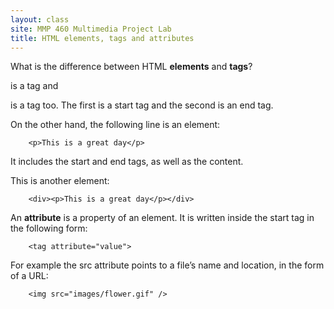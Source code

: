 ```yaml
---
layout: class
site: MMP 460 Multimedia Project Lab
title: HTML elements, tags and attributes
---
```

What is the difference between HTML **elements** and **tags**?
        <p> 
is a tag and 
        </p>
is a tag too. The first is a start tag and the second is an end tag. 

On the other hand, the following line is an element:

        <p>This is a great day</p>
        
It includes the start and end tags, as well as the content.

This is another element:

        <div><p>This is a great day</p></div>

An **attribute** is a property of an element. It is written inside the start tag in the following form:

        <tag attribute="value">
        
For example the src attribute points to a file’s name and location, in the form of a URL:

        <img src="images/flower.gif" />
